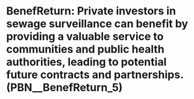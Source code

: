 # BenefReturn: __Private investors in sewage surveillance can benefit by providing a valuable service to communities and public health authorities, leading to potential future contracts and partnerships.__ (PBN__BenefReturn_5)

